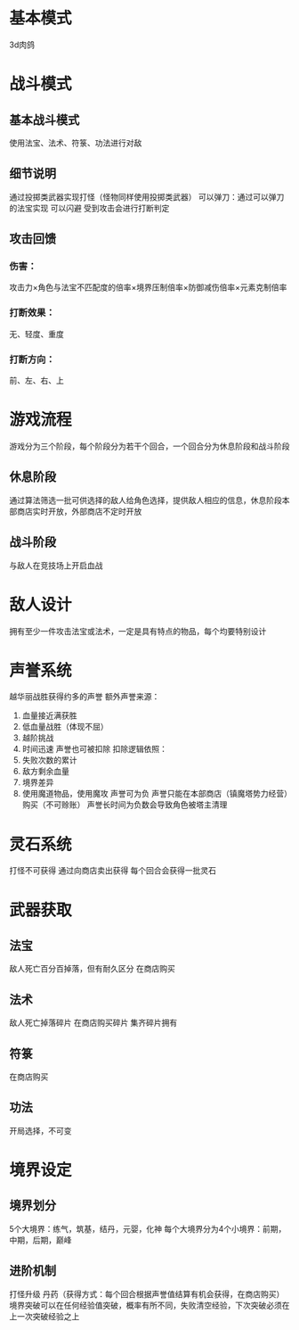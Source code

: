 # 基本模式
3d肉鸽


# 战斗模式
## 基本战斗模式
使用法宝、法术、符箓、功法进行对敌
## 细节说明
通过投掷类武器实现打怪（怪物同样使用投掷类武器）
可以弹刀：通过可以弹刀的法宝实现
可以闪避
受到攻击会进行打断判定


## 攻击回馈
### 伤害：
攻击力×角色与法宝不匹配度的倍率×境界压制倍率×防御减伤倍率×元素克制倍率
### 打断效果：
无、轻度、重度
### 打断方向：
前、左、右、上



# 游戏流程
游戏分为三个阶段，每个阶段分为若干个回合，一个回合分为休息阶段和战斗阶段
## 休息阶段
通过算法筛选一批可供选择的敌人给角色选择，提供敌人相应的信息，休息阶段本部商店实时开放，外部商店不定时开放
## 战斗阶段
与敌人在竞技场上开启血战

# 敌人设计
拥有至少一件攻击法宝或法术，一定是具有特点的物品，每个均要特别设计

# 声誉系统
越华丽战胜获得约多的声誉
额外声誉来源：
1. 血量接近满获胜
2. 低血量战胜（体现不屈）
3. 越阶挑战
4. 时间迅速
声誉也可被扣除
扣除逻辑依照：
1. 失败次数的累计
2. 敌方剩余血量
3. 境界差异
4. 使用魔道物品，使用魔攻
声誉可为负
声誉只能在本部商店（镇魔塔势力经营）购买（不可赊账）
声誉长时间为负数会导致角色被塔主清理


# 灵石系统
打怪不可获得
通过向商店卖出获得
每个回合会获得一批灵石


# 武器获取
## 法宝
敌人死亡百分百掉落，但有耐久区分
在商店购买
## 法术
敌人死亡掉落碎片
在商店购买碎片
集齐碎片拥有
## 符箓
在商店购买
## 功法
开局选择，不可变

# 境界设定
## 境界划分
5个大境界：练气，筑基，结丹，元婴，化神
每个大境界分为4个小境界：前期，中期，后期，巅峰

## 进阶机制
打怪升级
丹药（获得方式：每个回合根据声誉值结算有机会获得，在商店购买）
境界突破可以在任何经验值突破，概率有所不同，失败清空经验，下次突破必须在上一次突破经验之上
